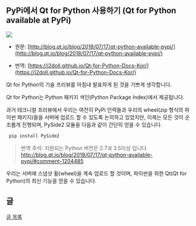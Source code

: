 
## PyPi에서 Qt for Python 사용하기 (Qt for Python available at PyPi)

![](https://j2doll.github.io/Qt-for-Python-Docs-Kor/image/QtForPython.png)

- 원문:  [http://blog.qt.io/blog/2018/07/17/qt-python-available-pypi/](http://blog.qt.io/blog/2018/07/17/qt-python-available-pypi/)

- 번역:  [https://j2doll.github.io/Qt-for-Python-Docs-Kor/](https://j2doll.github.io/Qt-for-Python-Docs-Kor/)

Qt for Python의 기술 프리뷰를 마침내 발표하게 된 것을 기쁘게 생각합니다.

Qt for Python는 Python 패키지 색인(Python Package Index)에서 제공됩니다.

과거 테크니컬 프리뷰에서 우리는 여전히 PyPi 인력들과 우리의 wheel(zip 형식의 파이썬 패키지)들을 서버에 업로드 할 수 있도록 논의하고 있었지만, 이제는 모든 것이 순조롭게 진행되며, PySide2 모듈을 다음과 같이 간단히 얻을 수 있습니다.

```sh
 pip install PySide2
```

> 번역 주석: 지원되는 Python 버전은 2.7과 3.5이상 입니다.  http://blog.qt.io/blog/2018/07/17/qt-python-available-pypi/#comment-1204485

우리는 서버에 스냅샷 휠(wheel)을 계속 업로드 할 것이며, 파이썬을 위한 Qt(Qt for Python)의 최신 기능을 얻을 수 있습니다.

## 글

[글 목록](README.md)
